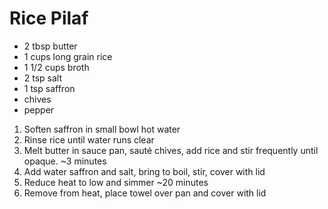 # Rice Pilaf

* 2 tbsp butter
* 1 cups long grain rice
* 1 1/2 cups broth
* 2 tsp salt
* 1 tsp saffron
* chives
* pepper

1. Soften saffron in small bowl hot water
1. Rinse rice until water runs clear
1. Melt butter in sauce pan, sauté chives, add rice and stir frequently until opaque. ~3 minutes
1. Add water saffron and salt, bring to boil, stir, cover with lid
1. Reduce heat to low and simmer ~20 minutes
1. Remove from heat, place towel over pan and cover with lid
